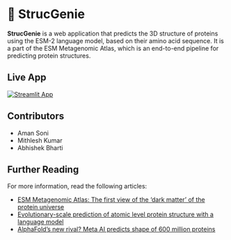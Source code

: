 # 🧞 StrucGenie

**StrucGenie** is a web application that predicts the 3D structure of proteins using the ESM-2 language model, based on their amino acid sequence. It is a part of the ESM Metagenomic Atlas, which is an end-to-end pipeline for predicting protein structures.

## Live App

[![Streamlit App](https://img.shields.io/badge/Streamlit-FF4B4B?style=for-the-badge&logo=Streamlit&logoColor=white)](https://strucgenie.streamlit.app/)

## Contributors

- Aman Soni
- Mithlesh Kumar
- Abhishek Bharti

## Further Reading
For more information, read the following articles:
- [ESM Metagenomic Atlas: The first view of the ‘dark matter’ of the protein universe](https://ai.facebook.com/blog/protein-folding-esmfold-metagenomics/)
- [Evolutionary-scale prediction of atomic level protein structure with a language model](https://www.biorxiv.org/content/10.1101/2022.07.20.500902v2)
- [AlphaFold’s new rival? Meta AI predicts shape of 600 million proteins](https://www.nature.com/articles/d41586-022-03539-1)

